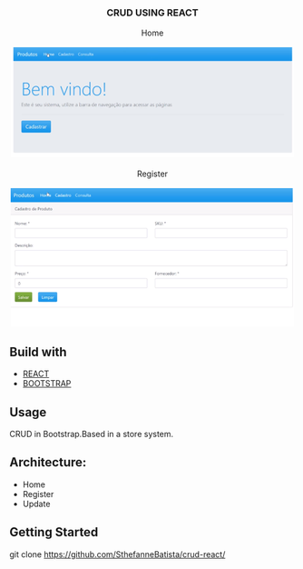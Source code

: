 # <h3 align="center">CRUD USING REACT</h3>
<p align="center">
   Home
    <br />
    <br />
    <img src="home.png" width=500>
    <br />
    <br />
    Register
    <br />
    <br />
     <img src="cadastro.png" width=500>
    
 ## Build with
* [REACT]()
* [BOOTSTRAP]()


## Usage
CRUD in Bootstrap.Based in a store system.

## Architecture:
* Home
* Register
* Update

## Getting Started

git clone https://github.com/SthefanneBatista/crud-react/
